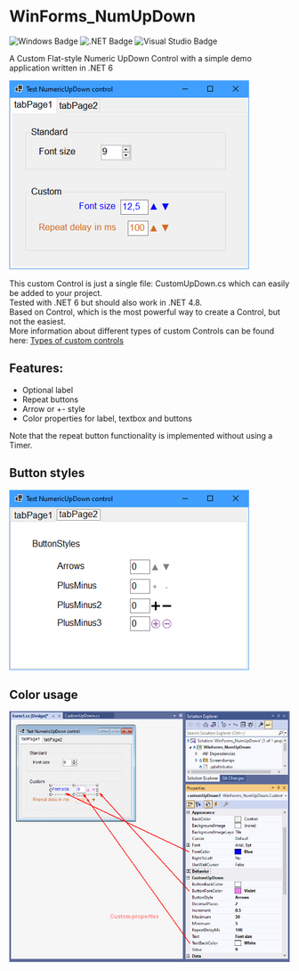 # WinForms_NumUpDown
![Windows Badge](https://img.shields.io/badge/Windows-0078D6?logo=windows&logoColor=fff&style=flat-square)
![.NET Badge](https://img.shields.io/badge/.NET-512BD4?logo=dotnet&logoColor=fff&style=flat-square)
![Visual Studio Badge](https://img.shields.io/badge/Visual%20Studio-5C2D91?logo=visualstudio&logoColor=fff&style=flat-square)  

A Custom Flat-style Numeric UpDown Control with a simple demo application written in .NET 6   
   
   
<img src="Screendumps/Form1.png" alt="main window">

This custom Control is just a single file: CustomUpDown.cs which can easily be added to your project.  
Tested with .NET 6 but should also work in .NET 4.8.  
Based on Control, which is the most powerful way to create a Control, but not the easiest.  
More information about different types of custom Controls can be found here: [Types of custom controls](https://learn.microsoft.com/en-us/dotnet/desktop/winforms/controls/custom?view=netdesktop-6.0)

## Features:

- Optional label
- Repeat buttons
- Arrow or +- style
- Color properties for label, textbox and buttons

Note that the repeat button functionality is implemented without using a Timer.

## Button styles

<img src="Screendumps/ButtonStyles.png" alt="Button styles">

## Color usage

<img src="Screendumps/CustomUpDown_designer.png" alt="Designer">

